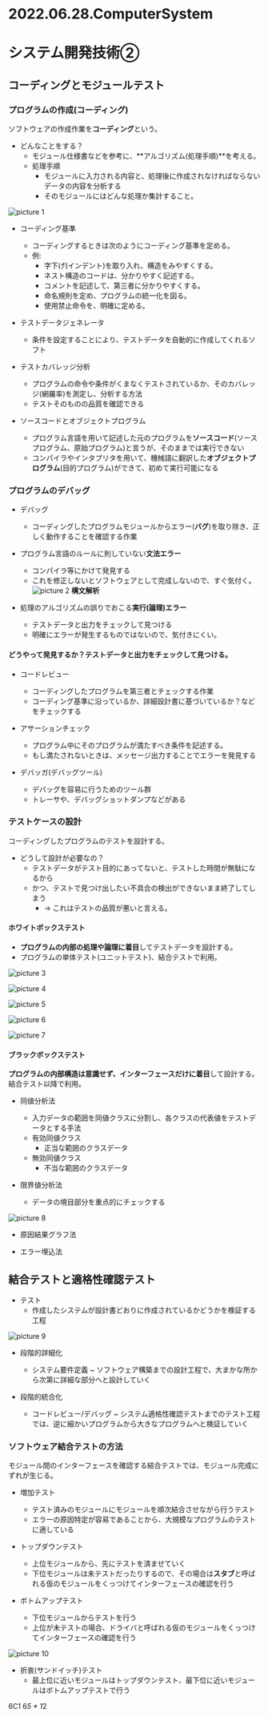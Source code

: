 # 2022.06.28.ComputerSystem
# システム開発技術②
## コーディングとモジュールテスト
### プログラムの作成(コーディング)
ソフトウェアの作成作業を**コーディング**という。

- どんなことをする？
  - モジュール仕様書などを参考に、**アルゴリズム(処理手順)**を考える。
  - 処理手順
    - モジュールに入力される内容と、処理後に作成されなければならないデータの内容を分析する
    - そのモジュールにはどんな処理か集計すること。

![picture 1](../../../images/af1af1b60a5c2e1b9c9701644ebed4ce79d00d1e894e79d48257e80b26316fa0.png)

- コーディング基準
  - コーディングするときは次のようにコーディング基準を定める。
  - 例:
    - 字下げ(インデント)を取り入れ、構造をみやすくする。
    - ネスト構造のコードは、分かりやすく記述する。
    - コメントを記述して、第三者に分かりやすくする。
    - 命名規則を定め、プログラムの統一化を図る。
    - 使用禁止命令を、明確に定める。

- テストデータジェネレータ
  - 条件を設定することにより、テストデータを自動的に作成してくれるソフト

- テストカバレッジ分析
  - プログラムの命令や条件がくまなくテストされているか、そのカバレッジ(網羅率)を測定し、分析する方法
  - テストそのものの品質を確認できる

- ソースコードとオブジェクトプログラム
  - プログラム言語を用いて記述した元のプログラムを**ソースコード**(ソースプログラム、原始プログラム)と言うが、そのままでは実行できない
  - コンパイラやインタプリタを用いて、機械語に翻訳した**オブジェクトプログラム**(目的プログラム)ができて、初めて実行可能になる

### プログラムのデバッグ
- デバッグ
  - コーディングしたプログラムモジュールからエラー(**バグ**)を取り除き、正しく動作することを確認する作業

- プログラム言語のルールに則していない**文法エラー**
  - コンパイラ等にかけて発見する
  - これを修正しないとソフトウェアとして完成しないので、すぐ気付く。
![picture 2](../../../images/91198479abb719ea5ac3ee10a6a5bd9f4d9c8d68e3a7409e41d82b2caf97fa99.png)
**構文解析**

- 処理のアルゴリズムの誤りでおこる**実行(論理)エラー**
  - テストデータと出力をチェックして見つける
  - 明確にエラーが発生するものではないので、気付きにくい。

#### どうやって発見するか？テストデータと出力をチェックして見つける。
- コードレビュー
  - コーディングしたプログラムを第三者とチェックする作業
  - コーディング基準に沿っているか、詳細設計書に基づいているか？などをチェックする

- アサーションチェック
  - プログラム中にそのプログラムが満たすべき条件を記述する。
  - もし満たされないときは、メッセージ出力することでエラーを発見する

- デバッガ(デバッグツール)
  - デバッグを容易に行うためのツール群
  - トレーサや、デバッグショットダンプなどがある


### テストケースの設計
コーディングしたプログラムのテストを設計する。
- どうして設計が必要なの？
  - テストデータがテスト目的にあってないと、テストした時間が無駄になるから
  - かつ、テストで見つけ出したい不具合の検出ができないまま終了してしまう
    - -> これはテストの品質が悪いと言える。

#### ホワイトボックステスト
  - **プログラムの内部の処理や論理に着目**してテストデータを設計する。
  - プログラムの単体テスト(ユニットテスト)、結合テストで利用。

![picture 3](../../../images/b02ef7b75fcbb23276ba78ded41db6ebf834e0ed60c5473c610a2387819dbeec.png)

![picture 4](../../../images/e56c12a293c447920033afb0a958a052e82b0613beb0d113e71a49d9d3e3a322.png)

![picture 5](../../../images/e5678f97e48385629c969e1ccd35ee19316e81007581ac7a3f36a89cf9707c17.png)

![picture 6](../../../images/144247107d426c30afbb04cdd1cc41b92a5ae335540cec16f1048e1695f895e5.png)

![picture 7](../../../images/f9b5a7e70f825bca15a55529b7f0060ea47d68a428e4fdb2f2d6bbc1ee4c9492.png)


#### ブラックボックステスト
**プログラムの内部構造は意識せず、インターフェースだけに着目**して設計する。
結合テスト以降で利用。

- 同値分析法
  - 入力データの範囲を同値クラスに分割し、各クラスの代表値をテストデータとする手法
  - 有効同値クラス
    - 正当な範囲のクラスデータ
  - 無効同値クラス
    - 不当な範囲のクラスデータ


- 限界値分析法
  - データの境目部分を重点的にチェックする

![picture 8](../../../images/4fa54c8f85f077f9c94ee3335ae1536955697255c7147d9724148c037afa4e43.png)

- 原因結果グラフ法

- エラー埋込法


## 結合テストと適格性確認テスト
- テスト
  - 作成したシステムが設計書どおりに作成されているかどうかを検証する工程

![picture 9](../../../images/d9d2779bfe739fc243aab6bd67dad4a32faef8c8711149fc98532edaa06f68cf.png)

- 段階的詳細化
  - システム要件定義 ~ ソフトウェア構築までの設計工程で、大まかな所から次第に詳細な部分へと設計していく

- 段階的統合化
  - コードレビュー/デバッグ ~ システム適格性確認テストまでのテスト工程では、逆に細かいプログラムから大きなプログラムへと検証していく


### ソフトウェア結合テストの方法
モジュール間のインターフェースを確認する結合テストでは、モジュール完成にずれが生じる。

- 増加テスト
  - テスト済みのモジュールにモジュールを順次結合させながら行うテスト
  - エラーの原因特定が容易であることから、大規模なプログラムのテストに適している

- トップダウンテスト
  - 上位モジュールから、先にテストを済ませていく
  - 下位モジュールは未テストだったりするので、その場合は**スタブ**と呼ばれる仮のモジュールをくっつけてインターフェースの確認を行う

- ボトムアップテスト
  - 下位モジュールからテストを行う
  - 上位が未テストの場合、ドライバと呼ばれる仮のモジュールをくっつけてインターフェースの確認を行う

![picture 10](../../../images/e7eebd6b3d8d2397051738187f880da4fe9138b37fb44b66a2c3a3dc72c21dd3.png)

- 折衷(サンドイッチ)テスト
  - 最上位に近いモジュールはトップダウンテスト、最下位に近いモジュールはボトムアップテストで行う

6C1
6*5 * 1*2
